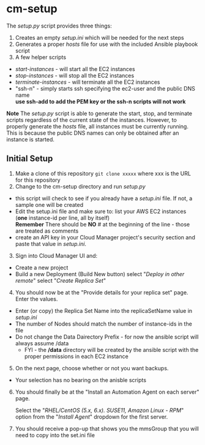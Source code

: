 # cm-setup
The *setup.py* script provides three things:
1. Creates an empty *setup.ini* which will be needed for the next steps
2. Generates a proper *hosts* file for use with the included Ansible playbook script
3. A few helper scripts
- *start-instances* - will start all the EC2 instances
- *stop-instances* - will stop all the EC2 instances
- *terminate-instances* - will terminate all the EC2 instances
- "ssh-n" - simply starts ssh specifying the ec2-user and the public DNS name  
  **use ssh-add to add the PEM key or the ssh-n scripts will not work**

**Note** 
The *setup.py* script is able to generate the start, stop, and terminate scripts regardless of the current state of the instances.  However, to properly generate the *hosts* file, all instances must be currently running.  This is because the public DNS names can only be obtained after an instance is started.
  

## Initial Setup
1. Make a clone of this repository 
   ```git clone xxxxx``` where xxx is the URL for this repository
1. Change to the cm-setup directory and run *setup.py*
  - this script will check to see if you already have a *setup.ini* file.  If not, a sample one will be created
  - Edit the setup.ini file and make sure to:
   list your AWS EC2 instances (**one** instance-id per line, all by itself)  
   **Remember** There should be **NO** # at the beginning of the line - those are treated as comments
  - create an API key in your Cloud Manager project's security section and paste that value in *setup.ini*.
3. Sign into Cloud Manager UI and:
  - Create a new project
  - Build a new Deployment (Build New button)
   select "*Deploy in other remote*"
   select "*Create Replica Set*"
4. You should now be at the "Provide details for your replica set" page.  Enter the values.
  - Enter (or copy) the Replica Set Name into the replicaSetName value in *setup.ini*
  - The number of Nodes should match the number of instance-ids in the file
  - Do not change the Data Dairectory Prefix - for now the ansible script will always assume /data
    - FYI - the **/data** directory will be created by the ansible script with the proper permissions in each EC2 instance
5. On the next page, choose whether or not you want backups.  
  - Your selection has no bearing on the anisble scripts
6. You should finally be at the "Install an Automation Agent on each server" page.  
   
   Select the "*RHEL/CentOS (5.x, 6.x). SUSE11, Amazon Linux - RPM*" option from the "*Install Agent*" dropdown for the first server.
7. You should receive a pop-up that shows you the mmsGroup that you will need to copy into the set.ini file





